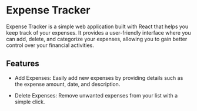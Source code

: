 # Expense Tracker
Expense Tracker is a simple web application built with React that helps you keep track of your expenses. It provides a user-friendly interface where you can add, delete, and categorize your expenses, allowing you to gain better control over your financial activities.

## Features
* Add Expenses: Easily add new expenses by providing details such as the expense amount, date, and description.

* Delete Expenses: Remove unwanted expenses from your list with a simple click.

